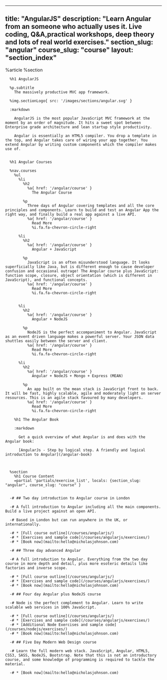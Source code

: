 ---
  title: "AngularJS"
  description: "Learn Angular from an someone who actually uses it. Live coding, Q&A,practical workshops, deep theory and lots of real world exercises."
  section_slug: "angular"
  course_slug: "course"
  layout: "section_index"
  ---
  
  
  %article
    %section
  
      %h1 AngularJS
  
      %p.subtitle
        The massively productive MVC app framework.
  
      %img.sectionLogo{ src: '/images/sections/angular.svg' }
  
      :markdown
  
        AngularJS is the most popular JavaScript MVC framework at the moment by an order of magnitude. It hits a sweet spot between Enterprise grade architecture and lean startup style productivity.
  
        Angular is essentially an HTML5 compiler. You drop a template in the top, and Angular takes care of wiring your app together. You extend Angular by writing custom components which the compiler makes use of.
  
  
      %h1 Angular Courses
  
      %nav.courses
        %ul
          %li
            %h2
              %a{ href: '/angular/course' }
                The Angular Course
  
            %p
              Three days of Angular covering templates and all the core principles and components. Learn to build and test an Angular App the right way, and finally build a real app against a live API.
              %a{ href: '/angular/course' }
                Read More
                %i.fa.fa-chevron-circle-right
  
          %li
            %h2
              %a{ href: '/angular/course' }
                Angular + JavaScript
  
            %p
              JavaScript is an often misunderstood language. It looks superficially like Java, but is different enough to cause developer confusion and occasional outrage! The Angular course plus JavaScript: function scope, closure, object orientation (which is different in JavaScript), and functional concepts.
              %a{ href: '/angular/course' }
                Read More
                %i.fa.fa-chevron-circle-right
  
  
          %li
            %h2
              %a{ href: '/angular/course' }
                Angular + NodeJS
  
            %p
              NodeJS is the perfect accompaniment to Angular. JavaScript as an event driven language makes a powerful server. Your JSON data shuttles easily between the server and client.
              %a{ href: '/angular/course' }
                Read More
                %i.fa.fa-chevron-circle-right
  
          %li
            %h2
              %a{ href: '/angular/course' }
                Angular + NodeJS + Mongo + Express (MEAN)
  
            %p
              An app built on the mean stack is JavaScript front to back. It will be fast, highly scalable, agile and moderately light on server resources. This is an agile stack favoured by many developers.
              %a{ href: '/angular/course' }
                Read More
                %i.fa.fa-chevron-circle-right
  
        %h1 The Angular Book
  
        :markdown
  
          Get a quick overview of what Angular is and does with the Angular book:
  
          [AngularJs - Step by logical step. A friendly and logical introduction to Angular](/angular-book)
  
  
  
      %section
        %h1 Course Content
        =partial 'partials/exercise_list', locals: {section_slug: "angular", course_slug: "course" }
  
  
      -# ## Two day introduction to Angular course in London
  
      -# A full introduction to Angular including all the main components. Build a live project against an open API.
  
      -# Based in London but can run anywhere in the UK, or internationally.
  
      -# * [Full course outline](/courses/angularjs/)
      -# * [Exercises and sample code](/courses/angularjs/exercises/)
      -# * [Book now](mailto:hello@nicholasjohnson.com)
  
      -# ## Three day advanced Angular
  
      -# A full introduction to Angular. Everything from the two day course in more depth and detail, plus more esoteric details like factories and inverse scope.
  
      -# * [Full course outline](/courses/angularjs/)
      -# * [Exercises and sample code](/courses/angularjs/exercises/)
      -# * [Book now](mailto:hello@nicholasjohnson.com)
  
      -# ## Four day Angular plus NodeJS course
  
      -# Node is the perfect complement to Angular. Learn to write scalable web services in 100% JavaScript.
  
      -# * [Full course outline](/courses/angularjs/)
      -# * [Exercises and sample code](/courses/angularjs/exercises/)
      -# * [Additional Node Exercises and sample code](/courses/nodejs/exercises/)
      -# * [Book now](mailto:hello@nicholasjohnson.com)
  
      -# ## Five Day Modern Web Design course
  
      -# Learn the full modern web stack. JavaScript, Angular, HTML5, CSS3, SASS, NodeJS, Bootstrap. Note that this is not an introductory course, and some knowledge of programming is required to tackle the material.
  
      -# * [Book now](mailto:hello@nicholasjohnson.com)
  
  
